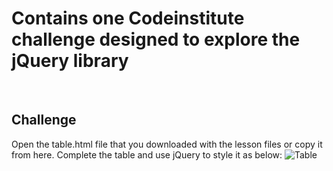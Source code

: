 # Contains one Codeinstitute challenge designed to explore the jQuery library

<br>

## Challenge

Open the table.html file that you downloaded with the lesson files or copy it from here. Complete the table and use jQuery to style it as below:
![Table](https://s3-eu-west-1.amazonaws.com/codeinstitute/fullstack/05-interactive-front-end-development/tablejQuery.png "Table")